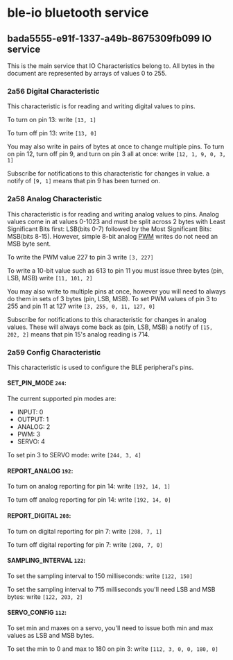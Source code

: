 # ble-io bluetooth service


## bada5555-e91f-1337-a49b-8675309fb099 IO service

This is the main service that IO Characteristics belong to.  All bytes in the document are represented by arrays of values 0 to 255.

### 2a56 Digital Characteristic

This characteristic is for reading and writing digital values to pins.

To turn on pin 13:
write `[13, 1]`

To turn off pin 13:
write `[13, 0]`

You may also write in pairs of bytes at once to change multiple pins.
To turn on pin 12, turn off pin 9, and turn on pin 3 all at once:
write `[12, 1, 9, 0, 3, 1]`


Subscribe for notifications to this characteristic for changes in value.
a notify of `[9, 1]` means that pin 9 has been turned on.


### 2a58 Analog Characteristic

This characteristic is for reading and writing analog values to pins.  Analog values come in at values 0-1023 and must be split across 2 bytes with Least Significant Bits first: LSB(bits 0-7) followed by the Most Significant Bits: MSB(bits 8-15).  However, simple 8-bit analog [PWM](https://en.wikipedia.org/wiki/Pulse-width_modulation) writes do not need an MSB byte sent.

To write the PWM value 227 to pin 3
write `[3, 227]`

To write a 10-bit value such as 613 to pin 11 you must issue three bytes (pin, LSB, MSB)
write `[11, 101, 2]`

You may also write to multiple pins at once, however you will need to always do them in sets of 3 bytes (pin, LSB, MSB).
To set PWM values of pin 3 to 255 and pin 11 at 127
write `[3, 255, 0, 11, 127, 0]`


Subscribe for notifications to this characteristic for changes in analog values. These will always come back as (pin, LSB, MSB)
a notify of `[15, 202, 2]` means that pin 15's analog reading is 714.


### 2a59 Config Characteristic

This characteristic is used to configure the BLE peripheral's pins.

#### SET_PIN_MODE  `244`:

The current supported pin modes are:
* INPUT: 0
* OUTPUT: 1
* ANALOG: 2
* PWM: 3
* SERVO: 4

To set pin 3 to SERVO mode:
write `[244, 3, 4]`


#### REPORT_ANALOG `192`:

To turn on analog reporting for pin 14:
write `[192, 14, 1]`

To turn off analog reporting for pin 14:
write `[192, 14, 0]`

#### REPORT_DIGITAL `208`:

To turn on digital reporting for pin 7:
write `[208, 7, 1]`

To turn off digital reporting for pin 7:
write `[208, 7, 0]`


#### SAMPLING_INTERVAL `122`:

To set the sampling interval to 150 milliseconds:
write `[122, 150]`

To set the sampling interval to 715 milliseconds you'll need LSB and MSB bytes:
write `[122, 203, 2]`


#### SERVO_CONFIG `112`:
To set min and maxes on a servo, you'll need to issue both min and max values as LSB and MSB bytes.

To set the min to 0 and max to 180 on pin 3:
write `[112, 3, 0, 0, 180, 0]`
